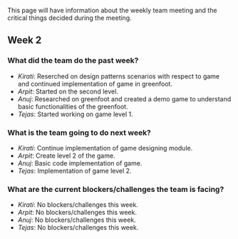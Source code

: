 This page will have information about the weekly team meeting and the critical things decided during the meeting.


## Week 2


### What did the team do the past week?

* *Kirati*: Reserched on design patterns scenarios with respect to game and continued implementation of game in greenfoot.
* *Arpit*: Started on the second level.
* *Anuj*: Researched on greenfoot and created a demo game to understand basic functionalities of the greenfoot.
* *Tejas*: Started working on game level 1.



### What is the team going to do next week?
* *Kirati*: Continue implementation of game designing module.
* *Arpit*: Create level 2 of the game.
* *Anuj*: Basic code implementation of game.
* *Tejas*: Implementation of game level 2.


### What are the current blockers/challenges the team is facing?
* *Kirati*: No blockers/challenges this week.
* *Arpit*: No blockers/challenges this week.
* *Anuj*: No blockers/challenges this week.
* *Tejas*: No blockers/challenges this week.

